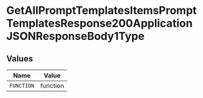 # GetAllPromptTemplatesItemsPromptTemplatesResponse200ApplicationJSONResponseBody1Type


## Values

| Name       | Value      |
| ---------- | ---------- |
| `FUNCTION` | function   |